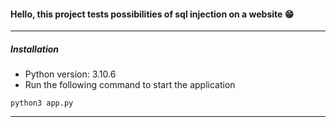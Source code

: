 #### Hello, this project tests possibilities of sql injection on a website 😁
------------
##### Installation

- Python version: 3.10.6
- Run the following command to start the application
```
python3 app.py
```
------------
